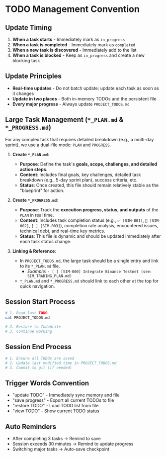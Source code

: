 # TODO Management Convention

## Update Timing
1. **When a task starts** - Immediately mark as `in_progress`
2. **When a task is completed** - Immediately mark as `completed`
3. **When a new task is discovered** - Immediately add to the list
4. **When a task is blocked** - Keep as `in_progress` and create a new blocking task

## Update Principles
- **Real-time updates** - Do not batch update; update each task as soon as it changes
- **Update in two places** - Both in-memory TODOs and the persistent file
- **Every major progress** - Always update `PROJECT_TODOS.md`

## Large Task Management (`*_PLAN.md` & `*_PROGRESS.md`)
For any complex task that requires detailed breakdown (e.g., a multi-day sprint), we use a dual-file mode: `PLAN` and `PROGRESS`.

1.  **Create `*_PLAN.md`**:
    - **Purpose**: Define the task's **goals, scope, challenges, and detailed action steps**.
    - **Content**: Includes final goals, key challenges, detailed task breakdown (e.g., 5-day sprint plan), success criteria, etc.
    - **Status**: Once created, this file should remain relatively stable as the "blueprint" for action.

2.  **Create `*_PROGRESS.md`**:
    - **Purpose**: Track the **execution progress, status, and outputs** of the `PLAN` in real time.
    - **Content**: Includes task completion status (e.g., `✅ [SIM-001]`, `🚧 [SIM-002]`, `[ ] [SIM-003]`), completion rate analysis, encountered issues, technical debt, and real-time key metrics.
    - **Status**: This file is dynamic and should be updated immediately after each task status change.

3.  **Linking & Reference**:
    - In `PROJECT_TODOS.md`, the large task should be a single entry and link to its `*_PLAN.md` file.
      - *Example*: `- [ ] [SIM-000] Integrate Binance Testnet (see: SIM_TRADING_PLAN.md)`
    - `*_PLAN.md` and `*_PROGRESS.md` should link to each other at the top for quick navigation.

## Session Start Process
```bash
# 1. Read last TODO
cat PROJECT_TODOS.md

# 2. Restore to TodoWrite
# 3. Continue working
```

## Session End Process
```bash
# 1. Ensure all TODOs are saved
# 2. Update last modified time in PROJECT_TODOS.md
# 3. Commit to git (if needed)
```

## Trigger Words Convention
- "update TODO" - Immediately sync memory and file
- "save progress" - Export all current TODOs to file
- "restore TODO" - Load TODO list from file
- "view TODO" - Show current TODO status

## Auto Reminders
- After completing 3 tasks → Remind to save
- Session exceeds 30 minutes → Remind to update progress
- Switching major tasks → Auto-save checkpoint